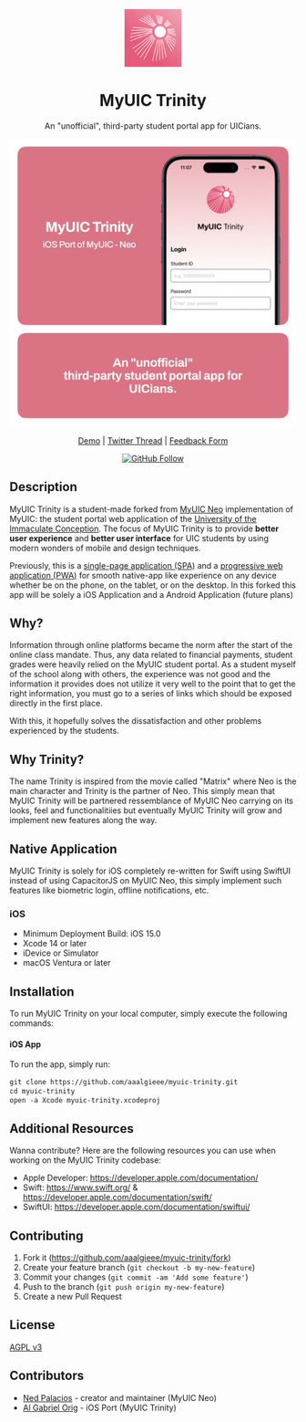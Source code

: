 <div align="center">
  <p><img width="20%" src="./_myuic-neo-web/resources/icon-square.jpg" /></p>
  <h1>MyUIC Trinity</h1>
  <p>An "unofficial", third-party student portal app for UICians.</p>
  <p><img width= "700" src="https://github.com/aaalgieee/myuic-trinity/blob/master/ios/resources/myuic-trinity.jpg?format=jpg&name=large" /></p>

[Demo](https://myuic.nedpals.xyz) |
[Twitter Thread](https://twitter.com/npned/status/1508455998234587140?s=20&t=_ApTg0r4DMKFbSM8QWeqnA) |
[Feedback Form](https://forms.gle/XnE2XuEGi9FdcYt5A)



[![GitHub Follow](https://img.shields.io/github/followers/aaalgieee?style=social&logo=github)](https://github.com/aaalgieee)
</div>

## Description
MyUIC Trinity is a student-made forked from [MyUIC Neo](github.com/nedpals/myuic-neo) implementation of MyUIC: the student portal web application of the [University of the Immaculate Conception](https://uic.edu.ph). The focus of MyUIC Trinity is to provide **better user experience** and **better user interface** for UIC students by using modern wonders of mobile and design techniques.

Previously, this is a [single-page application (SPA)](https://en.wikipedia.org/wiki/Single-page_application) and a [progressive web application (PWA)](https://web.dev/what-are-pwas/) for smooth native-app like experience on any device whether be on the phone, on the tablet, or on the desktop. In this forked this app will be solely a iOS Application and a Android Application (future plans)

## Why?
Information through online platforms became the norm after the start of the online class mandate. Thus, any data related to financial payments, student grades were heavily relied on the MyUIC student portal. As a student myself of the school along with others, the experience was not good and the information it provides does not utilize it very well to the point that to get the right information, you must go to a series of links which should be exposed directly in the first place.

With this, it hopefully solves the dissatisfaction and other problems experienced by the students.

## Why Trinity?
The name Trinity is inspired from the movie called "Matrix" where Neo is the main character and Trinity is the partner of Neo. This simply mean that MyUIC Trinity will be partnered ressemblance of MyUIC Neo carrying on its looks, feel and functionalitiies but eventually MyUIC Trinity will grow and implement new features along the way.

## Native Application
MyUIC Trinity is solely for iOS completely re-written for Swift using SwiftUI instead of using CapacitorJS on MyUIC Neo, this simply implement such features like biometric login, offline notifications, etc.


### iOS
- Minimum Deployment Build: iOS 15.0
- Xcode 14 or later
- iDevice or Simulator
- macOS Ventura or later

## Installation
To run MyUIC Trinity on your local computer, simply execute the following commands:

#### iOS App
To run the app, simply run:
```
git clone https://github.com/aaalgieee/myuic-trinity.git
cd myuic-trinity
open -a Xcode myuic-trinity.xcodeproj
```

## Additional Resources
Wanna contribute? Here are the following resources you can use when working on the MyUIC Trinity codebase:
- Apple Developer: https://developer.apple.com/documentation/
- Swift: https://www.swift.org/ & https://developer.apple.com/documentation/swift/
- SwiftUI: https://developer.apple.com/documentation/swiftui/


## Contributing
1. Fork it (<https://github.com/aaalgieee/myuic-trinity/fork>)
2. Create your feature branch (`git checkout -b my-new-feature`)
3. Commit your changes (`git commit -am 'Add some feature'`)
4. Push to the branch (`git push origin my-new-feature`)
5. Create a new Pull Request

## License
[AGPL v3](LICENSE)

## Contributors
- [Ned Palacios](https://github.com/nedpals) - creator and maintainer (MyUIC Neo)
- [Al Gabriel Orig](https://github.com/aaalgieee) - iOS Port (MyUIC Trinity)
